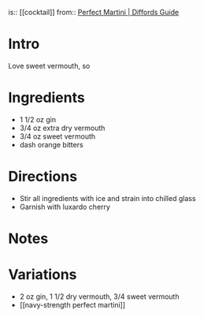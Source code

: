 is:: [[cocktail]]
from:: [Perfect Martini | Diffords Guide](https://www.diffordsguide.com/cocktails/recipe/1509/perfect-martini)

# Intro
Love sweet vermouth, so 

# Ingredients
* 1 1/2 oz gin
* 3/4 oz extra dry vermouth
* 3/4 oz sweet vermouth
* dash orange bitters


# Directions
* Stir all ingredients with ice and strain into chilled glass
* Garnish with luxardo cherry

# Notes

# Variations
- 2 oz gin, 1 1/2 dry vermouth, 3/4 sweet vermouth
- [[navy-strength perfect martini]]
